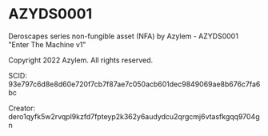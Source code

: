 # AZYDS0001
Deroscapes series non-fungible asset (NFA) by Azylem - AZYDS0001 "Enter The Machine v1"

Copyright 2022 Azylem. All rights reserved.

SCID: 93e797c6d8e8d60e720f7cb7f87ae7c050acb601dec9849069ae8b676c7fa6bc

Creator: dero1qyfk5w2rvqpl9kzfd7fpteyp2k362y6audydcu2qrgcmj6vtasfkgqq9704gn
